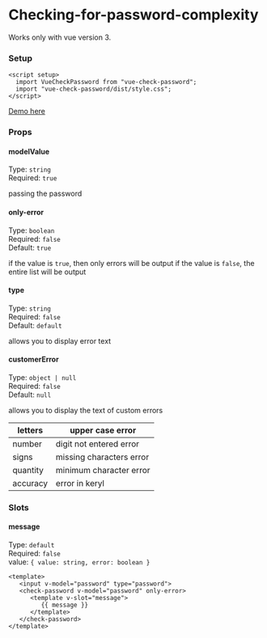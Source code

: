 # Checking-for-password-complexity

Works only with vue version 3.

### Setup
```vue
<script setup>
  import VueCheckPassword from "vue-check-password";
  import "vue-check-password/dist/style.css";
</script>
```
[Demo here](https://codesandbox.io/p/sandbox/autumn-morning-sv563n?file=%2Fsrc%2FApp.vue%3A18%2C1)
### Props
#### modelValue
Type: `string`<br>
Required: `true`<br>

passing the password


#### only-error
Type: `boolean`<br>
Required: `false`<br>
Default: `true`

if the value is `true`, then only errors will be output
if the value is `false`, the entire list will be output


#### type
Type: `string`<br>
Required: `false`<br>
Default: `default`

allows you to display error text

#### customerError
Type: `object | null`<br>
Required: `false`<br>
Default: `null`

allows you to display the text of custom errors

|letters| upper case error         |
|---|--------------------------|
|number| digit not entered error  |
| signs  | missing characters error |
| quantity  |        minimum character error                  |
| accuracy  |          error in keryl|


### Slots
#### message
Type: `default`<br>
Required: `false`<br>
value: `{ value: string, error: boolean }`
```vue
<template>
   <input v-model="password" type="password">
   <check-password v-model="password" only-error>
      <template v-slot="message">
         {{ message }}
      </template>
   </check-password>
</template>
```
